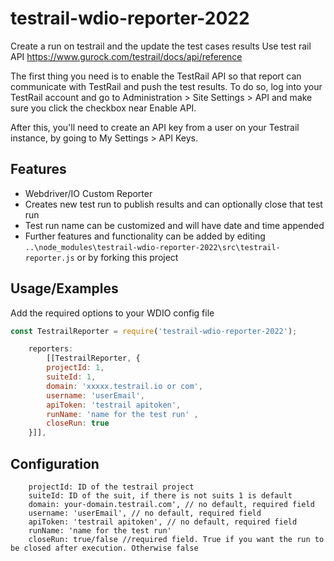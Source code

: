 
# testrail-wdio-reporter-2022

Create a run on testrail and the update the test cases results
Use test rail API https://www.gurock.com/testrail/docs/api/reference 

The first thing you need is to enable the TestRail API so that report can communicate with TestRail and push the test results.
To do so, log into your TestRail account and go to Administration > Site Settings > API and make sure you click the checkbox near Enable API.

After this, you'll need to create an API key from a user on your Testrail instance, by going to My Settings > API Keys.


## Features

- Webdriver/IO Custom Reporter
- Creates new test run to publish results and can optionally close that test run
- Test run name can be customized and will have date and time appended
- Further features and functionality can be added by editing `..\node_modules\testrail-wdio-reporter-2022\src\testrail-reporter.js` or by forking this project


## Usage/Examples
Add the required options to your WDIO config file

```javascript
const TestrailReporter = require('testrail-wdio-reporter-2022');

    reporters: 
        [[TestrailReporter, {
        projectId: 1,
        suiteId: 1,
        domain: 'xxxxx.testrail.io or com',
        username: 'userEmail',
        apiToken: 'testrail apitoken',
        runName: 'name for the test run' ,
        closeRun: true
    }]],
```


## Configuration
        projectId: ID of the testrail project
        suiteId: ID of the suit, if there is not suits 1 is default 
        domain: your-domain.testrail.com', // no default, required field
        username: 'userEmail', // no default, required field
        apiToken: 'testrail apitoken', // no default, required field
        runName: 'name for the test run'
        closeRun: true/false //required field. True if you want the run to be closed after execution. Otherwise false

